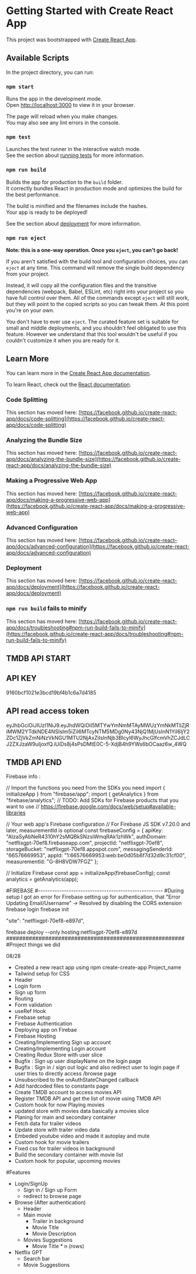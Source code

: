 # Getting Started with Create React App

This project was bootstrapped with [Create React App](https://github.com/facebook/create-react-app).

## Available Scripts

In the project directory, you can run:

### `npm start`

Runs the app in the development mode.\
Open [http://localhost:3000](http://localhost:3000) to view it in your browser.

The page will reload when you make changes.\
You may also see any lint errors in the console.

### `npm test`

Launches the test runner in the interactive watch mode.\
See the section about [running tests](https://facebook.github.io/create-react-app/docs/running-tests) for more information.

### `npm run build`

Builds the app for production to the `build` folder.\
It correctly bundles React in production mode and optimizes the build for the best performance.

The build is minified and the filenames include the hashes.\
Your app is ready to be deployed!

See the section about [deployment](https://facebook.github.io/create-react-app/docs/deployment) for more information.

### `npm run eject`

**Note: this is a one-way operation. Once you `eject`, you can't go back!**

If you aren't satisfied with the build tool and configuration choices, you can `eject` at any time. This command will remove the single build dependency from your project.

Instead, it will copy all the configuration files and the transitive dependencies (webpack, Babel, ESLint, etc) right into your project so you have full control over them. All of the commands except `eject` will still work, but they will point to the copied scripts so you can tweak them. At this point you're on your own.

You don't have to ever use `eject`. The curated feature set is suitable for small and middle deployments, and you shouldn't feel obligated to use this feature. However we understand that this tool wouldn't be useful if you couldn't customize it when you are ready for it.

## Learn More

You can learn more in the [Create React App documentation](https://facebook.github.io/create-react-app/docs/getting-started).

To learn React, check out the [React documentation](https://reactjs.org/).

### Code Splitting

This section has moved here: [https://facebook.github.io/create-react-app/docs/code-splitting](https://facebook.github.io/create-react-app/docs/code-splitting)

### Analyzing the Bundle Size

This section has moved here: [https://facebook.github.io/create-react-app/docs/analyzing-the-bundle-size](https://facebook.github.io/create-react-app/docs/analyzing-the-bundle-size)

### Making a Progressive Web App

This section has moved here: [https://facebook.github.io/create-react-app/docs/making-a-progressive-web-app](https://facebook.github.io/create-react-app/docs/making-a-progressive-web-app)

### Advanced Configuration

This section has moved here: [https://facebook.github.io/create-react-app/docs/advanced-configuration](https://facebook.github.io/create-react-app/docs/advanced-configuration)

### Deployment

This section has moved here: [https://facebook.github.io/create-react-app/docs/deployment](https://facebook.github.io/create-react-app/docs/deployment)

### `npm run build` fails to minify

This section has moved here: [https://facebook.github.io/create-react-app/docs/troubleshooting#npm-run-build-fails-to-minify](https://facebook.github.io/create-react-app/docs/troubleshooting#npm-run-build-fails-to-minify)

## TMDB API START

## API KEY

9160bcf1021e3bcd19bf4b1c6a7d4185

## API read access token

eyJhbGciOiJIUzI1NiJ9.eyJhdWQiOiI5MTYwYmNmMTAyMWUzYmNkMTliZjRiMWM2YTdkNDE4NSIsIm5iZiI6MTcyNTM5MDg0Ny43NjQ1MjUsInN1YiI6IjY2ZDc1ZjVkZmNiNzVkNGU1MTU2NjAxZiIsInNjb3BlcyI6WyJhcGlfcmVhZCJdLCJ2ZXJzaW9uIjoxfQ.iUiDs8j4sPsDMtE0C-5-XdjB4h9YWs6bOCaaz6w_4WQ

## TMDB API END

Firebase info :

// Import the functions you need from the SDKs you need
import { initializeApp } from "firebase/app";
import { getAnalytics } from "firebase/analytics";
// TODO: Add SDKs for Firebase products that you want to use
// https://firebase.google.com/docs/web/setup#available-libraries

// Your web app's Firebase configuration
// For Firebase JS SDK v7.20.0 and later, measurementId is optional
const firebaseConfig = {
apiKey: "AIzaSyAbNeR4310hY2sMQBkSNzsiWmqRAk1zhWk",
authDomain: "netflixgpt-70ef8.firebaseapp.com",
projectId: "netflixgpt-70ef8",
storageBucket: "netflixgpt-70ef8.appspot.com",
messagingSenderId: "66576669953",
appId: "1:66576669953:web:be0d05b6f7d32d9c31cf00",
measurementId: "G-8H8VDW7FGZ"
};

// Initialize Firebase
const app = initializeApp(firebaseConfig);
const analytics = getAnalytics(app);

#FIREBASE
#-----------------------------------------------------
#During setup I got an error for Firebase setting up for authentication, that "Error Updating Email/Username" -> Resolved by disabling the CORS extension
firebase login
firebase init

"site": "netflixgpt-70ef8-e897d",

firebase deploy --only hosting:netflixgpt-70ef8-e897d
#######################################################
#Project things we did

08/28

- Created a new react app using npm create-create-app Project_name
- Tailwind setup for CSS
- Header
- Login form
- Sign up form
- Routing
- Form validation
- useRef Hook
- Firebase setup
- Firebase Authentication
- Deploying app on Firebae
- Firebase Hosting
- Creating/Implementing Sign up account
- Creating/Implementing Login account
- Creating Redux Store with user slice
- Bugfix : Sign up user displayName on the login page
- Bugfix : Sign in / sign out logic and also redirect user to login page if user tries to directly access /browse page
- Unsubscribed to the onAuthStateChanged callback
- Add hardcoded files to constants page
- Create TMDB account to access movies API
- Register TMDB API and get the list of movie using TMDB API
- Custom hook for now Playing movies
- updated store with movies data basically a movies slice
- Planing for main and secondary container
- Fetch data for trailer videos
- Update store with trailer video data
- Embeded youtube video and made it autoplay and mute
- Custom hook for movie trailers
- Fixed css for trailer videos in background
- Build the secondary container with movie list
- Custom hook for popular, upcoming movies

#Features

- Login/SignUp
  - Sign in / Sign up Form
  - redirect to browse page
- Browse (After authentication)
  - Header
  - Main movie
    - Trailer in background
    - Movie Title
    - Movie Description
  - Movies Suggestions
    - Movie Title \* n (rows)
- Netflix GPT
  - Search bar
  - Movie Suggestions
